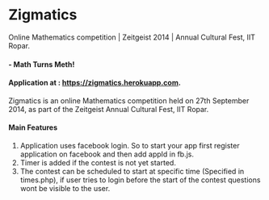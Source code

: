 # Zigmatics
Online Mathematics competition | Zeitgeist 2014 | Annual Cultural Fest, IIT Ropar.

#### - Math Turns Meth!

#### Application at : https://zigmatics.herokuapp.com.

Zigmatics is an online Mathematics competition held on 27th September 2014, as part of the Zeitgeist Annual Cultural Fest, IIT Ropar.

#### Main Features
1. Application uses facebook login. So to start your app first register application on facebook and then add appId in fb.js.
2. Timer is added if the contest is not yet started.
3. The contest can be scheduled to start at specific time (Specified in times.php), if user tries to login before the start of the contest questions wont be visible to the user.
